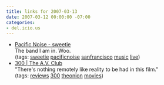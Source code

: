 ```yaml
---
title: links for 2007-03-13
date: 2007-03-12 00:00:00 -07:00
categories:
- del.icio.us
---
```


<ul class="delicious">
	<li>
		<div class="delicious-link"><a href="http://www.pacificnoise.com/episode.php?episode=185">Pacific Noise - sweetie</a></div>
		<div class="delicious-extended">The band I am in. Woo.</div>
		<div class="delicious-tags">(tags: <a href="http://del.icio.us/torrez/sweetie">sweetie</a> <a href="http://del.icio.us/torrez/pacificnoise">pacificnoise</a> <a href="http://del.icio.us/torrez/sanfrancisco">sanfrancisco</a> <a href="http://del.icio.us/torrez/music">music</a> <a href="http://del.icio.us/torrez/live">live</a>)</div>
	</li>
	<li>
		<div class="delicious-link"><a href="http://www.avclub.com/content/cinema/300">300 | The A.V. Club</a></div>
		<div class="delicious-extended">"There's nothing remotely like reality to be had in this film."</div>
		<div class="delicious-tags">(tags: <a href="http://del.icio.us/torrez/reviews">reviews</a> <a href="http://del.icio.us/torrez/300">300</a> <a href="http://del.icio.us/torrez/theonion">theonion</a> <a href="http://del.icio.us/torrez/movies">movies</a>)</div>
	</li>
</ul>
